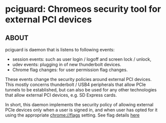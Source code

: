 # pciguard: Chromeos security tool for external PCI devices

## ABOUT

pciguard is daemon that is listens to following events:
 - session events: such as user login / logoff and screen lock / unlock,
 - udev events: plugging in of new thunderbolt devices.
 - Chrome flag changes: for user permission flag changes.

These events change the security policies around external PCI devices. This
mostly concerns thunderbolt / USB4 peripherals that allow PCIe tunnels to be
established, but can also be used for any other technologies that allow external
PCI devices, e.g. SD Express cards.

In short, this daemon implements the security policy of allowing external PCIe
devices only when a user is signed in, and when user has opted for it using
the appropriate [chrome://flags](chrome://flags) setting.
See flag details [here](https://buganizer.corp.google.com/issues/172397647)
